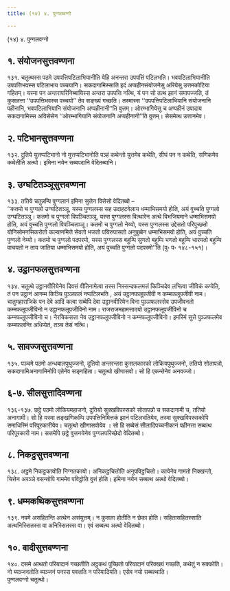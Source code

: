 ```yaml
---
title: (१४) ४. पुग्गलवग्गो

---
```

(१४) ४. पुग्गलवग्गो  


## १. संयोजनसुत्तवण्णना

१३१. चतुत्थस्स पठमे उपपत्तिपटिलाभियानीति येहि अनन्तरा उपपत्तिं पटिलभति। भवपटिलाभियानीति उपपत्तिभवस्स पटिलाभाय पच्चयानि। सकदागामिस्साति इदं अप्पहीनसंयोजनेसु अरियेसु उत्तमकोटिया गहितम्। यस्मा पन अन्तरापरिनिब्बायिस्स अन्तरा उपपत्ति नत्थि, यं पन सो तत्थ झानं समापज्जति, तं कुसलत्ता ‘‘उपपत्तिभवस्स पच्चयो’’ तेव सङ्ख्यं गच्छति। तस्मास्स ‘‘उपपत्तिपटिलाभियानि संयोजनानि पहीनानि, भवपटिलाभियानि संयोजनानि अप्पहीनानी’’ति वुत्तम्। ओरम्भागियेसु च अप्पहीनं उपादाय सकदागामिस्स अविसेसेन ‘‘ओरम्भागियानि संयोजनानि अप्पहीनानी’’ति वुत्तम्। सेसमेत्थ उत्तानमेव।  


## २. पटिभानसुत्तवण्णना

१३२. दुतिये युत्तप्पटिभानो नो मुत्तप्पटिभानोति पञ्हं कथेन्तो युत्तमेव कथेति, सीघं पन न कथेति, सणिकमेव कथेतीति अत्थो। इमिना नयेन सब्बपदानि वेदितब्बानि।  


## ३. उग्घटितञ्ञूसुत्तवण्णना

१३३. ततिये चतुन्नम्पि पुग्गलानं इमिना सुत्तेन विसेसो वेदितब्बो –  
‘‘कतमो च पुग्गलो उग्घटितञ्ञू, यस्स पुग्गलस्स सह उदाहटवेलाय धम्माभिसमयो होति, अयं वुच्चति पुग्गलो उग्घटितञ्ञू। कतमो च पुग्गलो विपञ्चितञ्ञू, यस्स पुग्गलस्स वित्थारेन अत्थे विभजियमाने धम्माभिसमयो होति, अयं वुच्चति पुग्गलो विपञ्चितञ्ञू। कतमो च पुग्गलो नेय्यो, यस्स पुग्गलस्स उद्देसतो परिपुच्छतो योनिसोमनसिकरोतो कल्याणमित्ते सेवतो भजतो पयिरुपासतो अनुपुब्बेन धम्माभिसमयो होति, अयं वुच्चति पुग्गलो नेय्यो। कतमो च पुग्गलो पदपरमो, यस्स पुग्गलस्स बहुम्पि सुणतो बहुम्पि भणतो बहुम्पि धारयतो बहुम्पि वाचयतो न ताय जातिया धम्माभिसमयो होति, अयं वुच्चति पुग्गलो पदपरमो’’ति (पु॰ प॰ १४८-१५१)।  


## ४. उट्ठानफलसुत्तवण्णना

१३४. चतुत्थे उट्ठानवीरियेनेव दिवसं वीतिनामेत्वा तस्स निस्सन्दफलमत्तं किञ्चिदेव लभित्वा जीविकं कप्पेति, तं पन उट्ठानं आगम्म किञ्चि पुञ्ञफलं नप्पटिलभति , अयं उट्ठानफलूपजीवी न कम्मफलूपजीवी नाम। चातुमहाराजिके पन देवे आदिं कत्वा सब्बेपि देवा उट्ठानवीरियेन विना पुञ्ञफलस्सेव उपजीवनतो कम्मफलूपजीविनो न उट्ठानफलूपजीविनो नाम। राजराजमहामत्तादयो उट्ठानफलूपजीविनो च कम्मफलूपजीविनो च। नेरयिकसत्ता नेव उट्ठानफलूपजीविनो न कम्मफलूपजीविनो। इमस्मिं सुत्ते पुञ्ञफलमेव कम्मफलन्ति अधिप्पेतं, तञ्च तेसं नत्थि।  


## ५. सावज्जसुत्तवण्णना

१३५. पञ्चमे पठमो अन्धबालपुथुज्जनो, दुतियो अन्तरन्तरा कुसलकारको लोकियपुथुज्जनो, ततियो सोतापन्नो, सकदागामिअनागामिनोपि एतेनेव सङ्गहिता। चतुत्थो खीणासवो। सो हि एकन्तेनेव अनवज्जो।  


## ६-७. सीलसुत्तादिवण्णना

१३६-१३७. छट्ठे पठमो लोकियमहाजनो, दुतियो सुक्खविपस्सको सोतापन्नो च सकदागामी च, ततियो अनागामी। सो हि यस्मा तङ्खणिकम्पि उपपत्तिनिमित्तकं झानं पटिलभतियेव, तस्मा सुक्खविपस्सकोपि समाधिस्मिं परिपूरकारीयेव। चतुत्थो खीणासवोयेव । सो हि सब्बेसं सीलादिपच्चनीकानं पहीनत्ता सब्बत्थ परिपूरकारी नाम। सत्तमेपि छट्ठे वुत्तनयेनेव पुग्गलपरिच्छेदो वेदितब्बो।  


## ८. निकट्ठसुत्तवण्णना

१३८. अट्ठमे निकट्ठकायोति निग्गतकायो। अनिकट्ठचित्तोति अनुपविट्ठचित्तो। कायेनेव गामतो निक्खन्तो, चित्तेन अरञ्ञे वसन्तोपि गाममेव पविट्ठोति वुत्तं होति। इमिना नयेन सब्बत्थ अत्थो वेदितब्बो।  


## ९. धम्मकथिकसुत्तवण्णना

१३९. नवमे असहितन्ति अत्थेन असंयुत्तम्। न कुसला होतीति न छेका होति। सहितासहितस्साति अत्थनिस्सितस्स वा अनिस्सितस्स वा। एवं सब्बत्थ अत्थो वेदितब्बो।  


## १०. वादीसुत्तवण्णना

१४०. दसमे अत्थतो परियादानं गच्छतीति अट्ठकथं पुच्छितो परियादानं परिक्खयं गच्छति, कथेतुं न सक्कोति। नो ब्यञ्जनतोति ब्यञ्जनं पनस्स पवत्तति न परियादियति। एसेव नयो सब्बत्थाति।  
पुग्गलवग्गो चतुत्थो।  